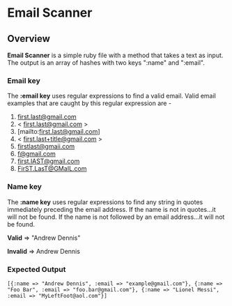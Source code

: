 # Email Scanner

## Overview

**Email Scanner** is a simple ruby file with a method that takes a text as input.  The output is an array of hashes with two keys ":name" and ":email".

### Email key

The **:email key** uses regular expressions to find a valid email.  Valid email examples that are caught by this regular expression are -

1. first.last@gmail.com
2. < first.last@gmail.com >
3. [mailto:first.last@gmail.com]
4. < first.last+title@gmail.com >
5. firstlast@gmaii.com
6. f@gmail.com
7. first.lAST@gmail.com
8. FirST.LasT@GMaIL.com

### Name key

The **:name key** uses regular expressions to find any string in quotes immediately preceding the email address. If the name is not in quotes…it will not be found. If the name is not followed by an email address…it will not be found.

**Valid** => "Andrew Dennis"

**Invalid** => Andrew Dennis

### Expected Output
`[{:name => "Andrew Dennis", :email => "example@gmail.com"}, {:name => "Foo Bar", :email => "foo.bar@gmail.com"}, {:name => "Lionel Messi", :email => "MyLeftFoot@aol.com"}]`